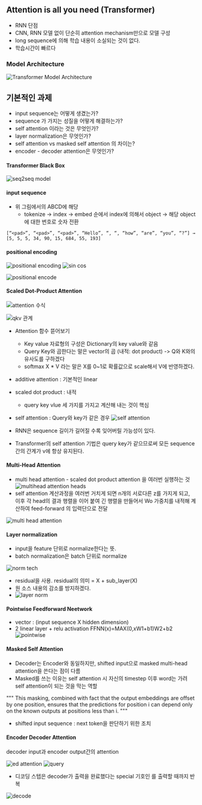 ## Attention is all you need (Transformer)
- RNN 단점
- CNN, RNN 모델 없이 단순히 attention mechanism만으로 모델 구성
- long sequence에 의해 학습 내용이 소실되는 것이 없다.
- 학습시간이 빠르다

### Model Architecture
![Transformer Model Architecture](https://miro.medium.com/max/642/1*1BFAQXkNiLySIhB__24EkQ.png)

## 기본적인 과제
- input sequence는 어떻게 생겼는가?
- sequence 가 가지는 성질을 어떻게 해결하는가?
- self attention 이라는 것은 무엇인가?
- layer normalization은 무엇인가?
- self attention vs masked self attention 의 차이는?
- encoder - decoder attention은 무엇인가?

#### Transformer Black Box
![seq2seq model](https://miro.medium.com/max/700/1*jKjKXD0zqUTifHMb6iFf1A.png)

#### input sequence
- 위 그림에서의 ABCD에 해당
    * tokenize -> index -> embed 순에서 index에 의해서 object -> 해당 object에 대한 번호로 숫자 전환
~~~
[“<pad>”, “<pad>”, “<pad>”, “Hello”, “, “, “how”, “are”, “you”, “?”] →
[5, 5, 5, 34, 90, 15, 684, 55, 193]
~~~

#### positional encoding
![positional encoding](https://miro.medium.com/max/700/1*V8ONEu6cph9Z8-QwaRHM-Q.png)
![sin cos](https://miro.medium.com/max/700/1*xCeAOFp17t-NcWWpF2k9Gw.png)

![positional encode](https://miro.medium.com/max/700/1*i4k32A-DJhdrtuB4Ty76Wg.png)

#### Scaled Dot-Product Attention
![attention 수식](https://image.slidesharecdn.com/attentionisallyouneed-190615112106/95/attention-is-all-you-need-13-638.jpg?cb=1560597686)

![qkv 관계](https://wikidocs.net/images/page/22893/%EC%BF%BC%EB%A6%AC.PNG)
- Attention 함수 뜯어보기

    * Key value 자료형의 구성은 Dictionary의 key value와 같음
    * Query Key와 곱한다는 말은 vector의 곱 (내적: dot product) -> Q와 K와의 유사도를 구하겠다
    * softmax X * V 라는 말은 X를 0~1로 확률값으로 scale해서 V에 반영하겠다.

 
- additive attention : 기본적인 linear
- scaled dot product : 내적
    * query key vlue 세 가지를 가지고 계산해 내는 것이 핵심

- self attention : Query와 key가 같은 경우
![self attention](https://heung-bae-lee.github.io/image/Scaled_Dot_Product_Attention_example.png)

- RNN은 sequence 길이가 길어질 수록 잊어버릴 가능성이 있다.
- Transformer의 self attention 기법은 query key가 같으므로써 모든 sequence간의 간계가 v에 항상 유지된다.

#### Multi-Head Attention
- multi head attention - scaled dot product attention 을 여러번 실행하는 것
![multihead attention heads](https://nlpinkorean.github.io/images/transformer/transformer_attention_heads_weight_matrix_o.png)
- self attention 계산과정을 여러번 거치게 되면 n개의 서로다른 z를 가지게 되고,
이후 각 head의 결과 행렬을 이어 붙여 긴 행렬을 만들어서 Wo 가중치를 내적해 계산하여 feed-forward 의 입력단으로 전달

![multi head attention](https://nlpinkorean.github.io/images/transformer/transformer_multi-headed_self-attention-recap.png)

#### Layer normalization

- input을 feature 단위로 normalize한다는 뜻. 
- batch normalization은 batch 단위로 normalize

![norm tech](https://miro.medium.com/max/512/1*F8KDxyfGG63QbJB2SB2aJw.png)

- residual을 사용. residual의 의미 = X + sub_layer(X) 
- 원 소스 내용의 감소를 방지하겠다.
- ![layer norm](https://miro.medium.com/max/290/1*HRX5QmV1viDj3DtjdbVlLQ.png)

#### Pointwise Feedforward Neetwork
- vector : (input sequence X hidden dimension)
- 2 linear layer + relu activation
FFNN(x)=MAX(0,xW1+b1)W2+b2
![pointwise](https://wikidocs.net/images/page/31379/positionwiseffnn.PNG)

#### Masked Self Attention
- Decoder는 Encoder와 동일하지만, shifted input으로 masked multi-head attention을 쓴다는 점이 다름
- Masked를 쓰는 이유는 self attention 시 자신의 timestep 이후 word는 가려 self attention이 되는 것을 막는 역할

"""
    This masking, combined with fact that the output embeddings are offset by one position, ensures that the predictions for position i can depend only on the known outputs at positions less than i.
"""

- shifted input sequence : next token을 판단하기 위한 조치

#### Encoder Decoder Attention
decoder input과 encoder output간의 attention

![ed attention](https://miro.medium.com/max/623/1*y_oOzc5s7I6urwrXiIcQAA.png)
![query](https://miro.medium.com/max/500/1*RdiEz0jupMwiaoGMgHThEg.png)

- 디코딩 스텝은 decoder가 출력을 완료했다는 special 기호인 <end of sentence>를 출력할 때까지 반복


![decode](https://nlpinkorean.github.io/images/transformer/transformer_decoding_2.gif)
